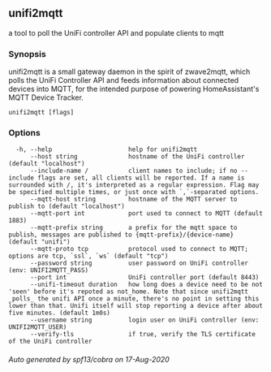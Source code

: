 ## unifi2mqtt

a tool to poll the UniFi controller API and populate clients to mqtt

### Synopsis

unifi2mqtt is a small gateway daemon in the spirit of zwave2mqtt, which polls the UniFi Controller API and feeds information about connected devices into MQTT, for the intended purpose of powering HomeAssistant's MQTT Device Tracker.

```
unifi2mqtt [flags]
```

### Options

```
  -h, --help                     help for unifi2mqtt
      --host string              hostname of the UniFi controller (default "localhost")
      --include-name /           client names to include; if no --include flags are set, all clients will be reported. If a name is surrounded with /, it's interpreted as a regular expression. Flag may be specified multiple times, or just once with `,`-separated options.
      --mqtt-host string         hostname of the MQTT server to publish to (default "localhost")
      --mqtt-port int            port used to connect to MQTT (default 1883)
      --mqtt-prefix string       a prefix for the mqtt space to publish, messages are published to {mqtt-prefix}/{device-name} (default "unifi")
      --mqtt-proto tcp           protocol used to connect to MQTT; options are tcp, `ssl`, `ws` (default "tcp")
      --password string          user password on UniFi controller (env: UNIFI2MQTT_PASS)
      --port int                 UniFi controller port (default 8443)
      --unifi-timeout duration   how long does a device need to be not 'seen' before it's repoted as not_home. Note that since unifi2mqtt _polls_ the unifi API once a minute, there's no point in setting this lower than that. Unifi itself will stop reporting a device after about five minutes. (default 1m0s)
      --username string          login user on UniFi controller (env: UNIFI2MQTT_USER)
      --verify-tls               if true, verify the TLS certificate of the UniFi controller
```

###### Auto generated by spf13/cobra on 17-Aug-2020
